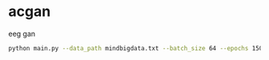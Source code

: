 # acgan
eeg gan

```sh
python main.py --data_path mindbigdata.txt --batch_size 64 --epochs 150 --gan_epochs 2000 --device cuda
```